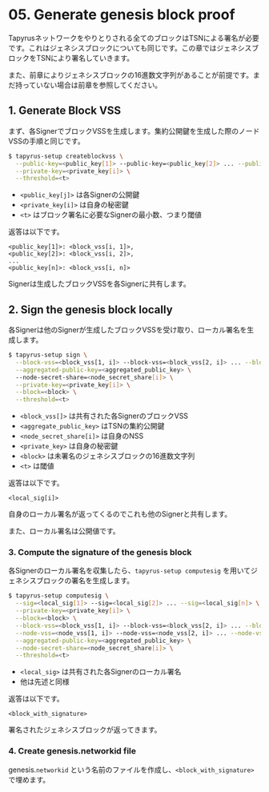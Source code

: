 # 05. Generate genesis block proof

Tapyrusネットワークをやりとりされる全てのブロックはTSNによる署名が必要です。これはジェネシスブロックについても同じです。この章ではジェネシスブロックをTSNにより署名していきます。

また、前章によりジェネシスブロックの16進数文字列があることが前提です。まだ持っていない場合は前章を参照してください。

## 1. Generate Block VSS

まず、各SignerでブロックVSSを生成します。集約公開鍵を生成した際のノードVSSの手順と同じです。

```bash
$ tapyrus-setup createblockvss \
  --public-key=<public_key[1]> --public-key=<public_key[2]> ... --public-key=<public_key[n]> \
  --private-key=<private_key[i]> \
  --threshold=<t>
```

- `<public_key[j]>` は各Signerの公開鍵
- `<private_key[i]>` は自身の秘密鍵
- `<t>` はブロック署名に必要なSignerの最小数、つまり閾値

返答は以下です。

```
<public_key[1]>: <block_vss[i, 1]>,
<public_key[2]>: <block_vss[i, 2]>,
...
<public_key[n]>: <block_vss[i, n]>
```

Signerは生成したブロックVSSを各Signerに共有します。

## 2. Sign the genesis block locally

各Signerは他のSignerが生成したブロックVSSを受け取り、ローカル署名を生成します。

```bash
$ tapyrus-setup sign \
  --block-vss=<block_vss[1, i]> --block-vss=<block_vss[2, i]> ... --block-vss=<block_vss[n, i]> \
  --aggregated-public-key=<aggregated_public_key> \ 
  --node-secret-share=<node_secret_share[i]> \
  --private-key=<private_key[i]> \
  --block=<block> \
  --threshold=<t>
```

- `<block_vss[]>` は共有された各SignerのブロックVSS
- `<aggregate_public_key>` はTSNの集約公開鍵
- `<node_secret_share[i]>` は自身のNSS
- `<private_key>` は自身の秘密鍵
- `<block>` は未署名のジェネシスブロックの16進数文字列
- `<t>` は閾値

返答は以下です。

```
<local_sig[i]>
```

自身のローカル署名が返ってくるのでこれも他のSignerと共有します。

また、ローカル署名は公開値です。

### 3. Compute the signature of the genesis block

各Signerのローカル署名を収集したら、`tapyrus-setup computesig` を用いてジェネシスブロックの署名を生成します。

```bash
$ tapyrus-setup computesig \
  --sig=<local_sig[1]> --sig=<local_sig[2]> ... --sig=<local_sig[n]> \
  --private-key=<private_key[i]> \
  --block=<block> \
  --block-vss=<block_vss[1, i]> --block-vss=<block_vss[2, i]> ... --block-vss=<block_vss[n, i]> \
  --node-vss=<node_vss[1, i]> --node-vss=<node_vss[2, i]> ... --node-vss=<node_vss[n, i]> \
  --aggregated-public-key=<aggregated_public_key> \
  --node-secret-share=<node_secret_share[i]> \
  --threshold=<t>
```

- `<local_sig>` は共有された各Signerのローカル署名
- 他は先述と同様

返答は以下です。

``` 
<block_with_signature>
```

署名されたジェネシスブロックが返ってきます。

### 4. Create genesis.networkid file

genesis.`networkid` という名前のファイルを作成し、`<block_with_signature>` で埋めます。

